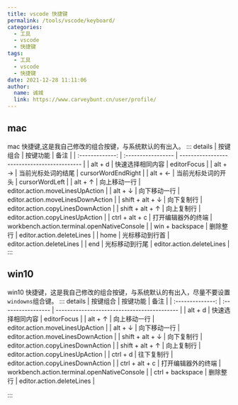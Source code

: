 ```yaml
---
title: vscode 快捷键
permalink: /tools/vscode/keyboard/
categories: 
  - 工具
  - vscode
  - 快捷键
tags: 
  - 工具
  - vscode
  - 快捷键
date: 2021-12-28 11:11:06
author: 
  name: 诚城
  link: https://www.carveybunt.cn/user/profile/
---
```

## mac
mac 快捷键,这是我自己修改的组合按键，与系统默认的有出入。
::: details
|    按键组合     | 按键功能           | 备注                                        |
| :-------------: | :----------------- | ------------------------------------------- |
|     alt + d     | 快速选择相同内容   | editorFocus                                 |
|     alt + →     | 当前光标处词的结尾 | cursorWordEndRight                          |
|     alt + ←     | 当前光标处词的开头 | cursorWordLeft                              |
|     alt + ↑     | 向上移动一行       | editor.action.moveLinesUpAction             |
|     alt + ↓     | 向下移动一行       | editor.action.moveLinesDownAction           |
| shift + alt + ↓ | 向下复制行         | editor.action.copyLinesDownAction           |
| shift + alt + ↑ | 向上复制行         | editor.action.copyLinesUpAction             |
| ctrl + alt + c  | 打开编辑器外的终端 | workbench.action.terminal.openNativeConsole |
| win + backspace | 删除整行           | editor.action.deleteLines                   |
|      home       | 光标移动到行首     | editor.action.deleteLines                   |
|       end       | 光标移动到行尾     | editor.action.deleteLines                   |
:::
## win10
win10 快捷键，这是我自己修改的组合按键，与系统默认的有出入，尽量不要设置 `windowns`组合键。
::: details
|     按键组合     | 按键功能           | 备注                                        |
| :--------------: | :----------------- | ------------------------------------------- |
|     alt + d      | 快速选择相同内容   | editorFocus                                 |
|     alt + ↑      | 向上移动一行       | editor.action.moveLinesUpAction             |
|     alt + ↓      | 向下移动一行       | editor.action.moveLinesDownAction           |
| shift + alt + ↓  | 向下复制行         | editor.action.copyLinesDownAction           |
| shift + alt + ↑  | 向上复制行         | editor.action.copyLinesUpAction             |
|     ctrl + d     | 往下复制行         | editor.action.copyLinesDownAction           |
|  ctrl + alt + c  | 打开编辑器外的终端 | workbench.action.terminal.openNativeConsole |
| ctrl + backspace | 删除整行           | editor.action.deleteLines                   |

:::